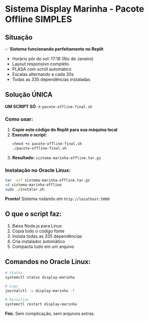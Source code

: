 # Sistema Display Marinha - Pacote Offline SIMPLES

## Situação

✅ **Sistema funcionando perfeitamente no Replit**
- Horário pôr do sol: 17:18 (Rio de Janeiro)
- Layout responsivo completo
- PLASA com scroll automático
- Escalas alternando a cada 30s
- Todas as 335 dependências instaladas

## Solução ÚNICA

**UM SCRIPT SÓ** → `pacote-offline-final.sh`

### Como usar:

1. **Copie este código do Replit para sua máquina local**
2. **Execute o script:**
   ```bash
   chmod +x pacote-offline-final.sh
   ./pacote-offline-final.sh
   ```
3. **Resultado:** `sistema-marinha-offline.tar.gz`

### Instalação no Oracle Linux:

```bash
tar -xzf sistema-marinha-offline.tar.gz
cd sistema-marinha-offline
sudo ./instalar.sh
```

**Pronto!** Sistema rodando em `http://localhost:5000`

## O que o script faz:

1. Baixa Node.js para Linux
2. Copia todo o código fonte  
3. Instala todas as 335 dependências
4. Cria instalador automático
5. Compacta tudo em um arquivo

## Comandos no Oracle Linux:

```bash
# Status
systemctl status display-marinha

# Logs  
journalctl -u display-marinha -f

# Reiniciar
systemctl restart display-marinha
```

**Fim.** Sem complicação, sem arquivos extras.